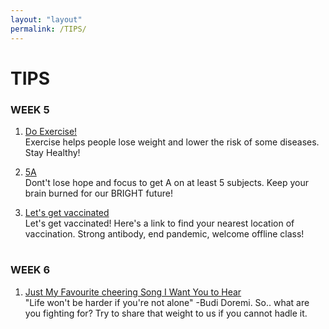 ```yaml
---
layout: "layout"
permalink: /TIPS/
---
```


# TIPS

### WEEK 5<br>

1. [Do Exercise!](https://www.health.qld.gov.au/news-events/news/30-ways-to-get-active-exercise-fun)<br>
Exercise helps people lose weight and lower the risk of some diseases. Stay Healthy!

2. [5A](https://www.fnu.edu/7-techniques-improve-study-habits/)<br>
Dont't lose hope and focus to get A on at least 5 subjects. Keep your brain burned for our BRIGHT future!

3. [Let's get vaccinated](https://en.wikipedia.org/wiki/3)<br>
Let's get vaccinated! Here's a link to find your nearest location of vaccination. Strong antibody, end pandemic, welcome offline class!

#

### WEEK 6<br>

1. [Just My Favourite cheering Song I Want You to Hear](https://www.youtube.com/watch?v=qZIQAk-BUEc)<br>
"Life won't be harder if you're not alone" -Budi Doremi. So.. what are you fighting for? Try to share that weight to us if you cannot hadle it.
